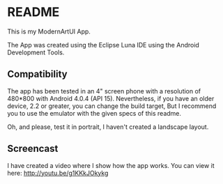 README
======

This is my ModernArtUI App.

The App was created using the Eclipse Luna IDE using the Android Development Tools.

Compatibility
-----------------
The app has been tested in an 4" screen phone with a resolution of 480*800 with Android 4.0.4 (API 15). Nevertheless, if 
you have an older device, 2.2 or greater, you can change the build target, But I recommend you to use the emulator with
the given specs of this readme.

Oh, and please, test it in portrait, I haven't created a landscape layout.

Screencast
------------

I have created a video where I show how the app works. You can view it here: http://youtu.be/g1KKkJOkykg
